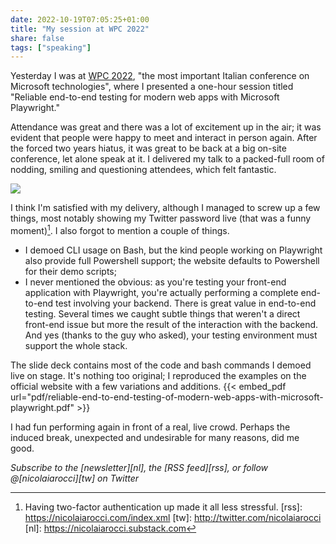 ```yaml
---
date: 2022-10-19T07:05:25+01:00
title: "My session at WPC 2022"
share: false
tags: ["speaking"]
---
```

Yesterday I was at [WPC 2022][1], "the most important Italian conference on
Microsoft technologies", where I presented a one-hour session titled "Reliable
end-to-end testing for modern web apps with Microsoft Playwright." 

Attendance was great and there was a lot of excitement up in the air; it was
evident that people were happy to meet and interact in person again. After the
forced two years hiatus, it was great to be back at a big on-site conference,
let alone speak at it. I delivered my talk to a packed-full room of nodding,
smiling and questioning attendees, which felt fantastic. 

![](/images/wpc2022-1.jpg)

I think I'm satisfied with my delivery, although I managed to screw up a few
things, most notably showing my Twitter password live (that was a funny
moment)[^2]. I also forgot to mention a couple of things. 

- I demoed CLI usage on Bash, but the kind people working on Playwright also
provide full Powershell support; the website defaults to Powershell for their
demo scripts;
- I never mentioned the obvious: as you're testing your front-end application
with Playwright, you're actually performing a complete end-to-end test
involving your backend. There is great value in end-to-end testing. Several
times we caught subtle things that weren't a direct front-end issue but more
the result of the interaction with the backend. And yes (thanks to the guy who
asked), your testing environment must support the whole stack.

The slide deck contains most of the code and bash commands I demoed live on
stage. It's nothing too original; I reproduced the examples on the official
website with a few variations and additions. 
{{< embed_pdf url="pdf/reliable-end-to-end-testing-of-modern-web-apps-with-microsoft-playwright.pdf" >}}

I had fun performing again in front of a real, live crowd. Perhaps the induced
break, unexpected and undesirable for many reasons, did me good.


*Subscribe to the [newsletter][nl], the [RSS feed][rss], or follow @[nicolaiarocci][tw] on Twitter*

 [1]: https://www.wpc2022.it/
 [^2]: Having two-factor authentication up made it all less stressful.
 [rss]: https://nicolaiarocci.com/index.xml
 [tw]: http://twitter.com/nicolaiarocci
 [nl]: https://nicolaiarocci.substack.com
